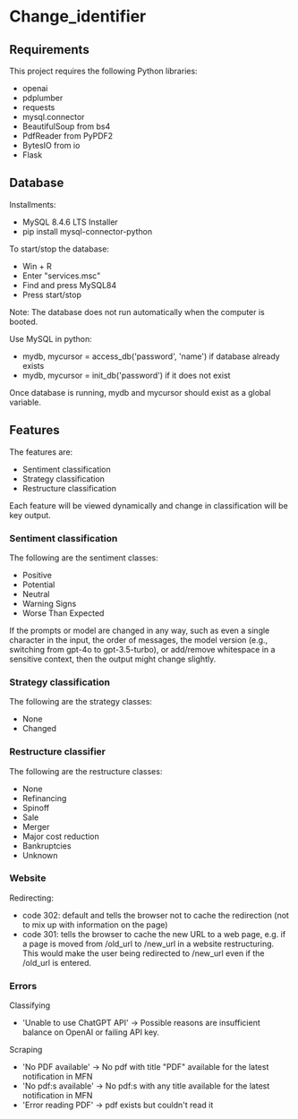 # Change_identifier
## Requirements

This project requires the following Python libraries:
- openai
- pdplumber
- requests
- mysql.connector
- BeautifulSoup from bs4
- PdfReader from PyPDF2
- BytesIO from io
- Flask

## Database

Installments:
- MySQL 8.4.6 LTS Installer
- pip install mysql-connector-python

To start/stop the database:
- Win + R
- Enter "services.msc"
- Find and press MySQL84
- Press start/stop

Note: The database does not run automatically when the computer is booted.

Use MySQL in python:
- mydb, mycursor = access_db('password', 'name') if database already exists
- mydb, mycursor = init_db('password') if it does not exist

Once database is running, mydb and mycursor should exist as a global variable. 

## Features

The features are:
- Sentiment classification
- Strategy classification
- Restructure classification

Each feature will be viewed dynamically and change in classification will be key output. 

### Sentiment classification

The following are the sentiment classes:
- Positive
- Potential
- Neutral
- Warning Signs
- Worse Than Expected

If the prompts or model are changed in any way, such as even a single character in the input, the order of messages, the model version (e.g., switching from gpt-4o to gpt-3.5-turbo), or add/remove whitespace in a sensitive context, then the output might change slightly.

### Strategy classification

The following are the strategy classes:
- None
- Changed

### Restructure classifier

The following are the restructure classes:
- None
- Refinancing
- Spinoff
- Sale
- Merger
- Major cost reduction
- Bankruptcies
- Unknown

### Website

Redirecting:
- code 302: default and tells the browser not to cache the redirection (not to mix up with information on the page)
- code 301: tells the browser to cache the new URL to a web page, e.g. if a page is moved from /old_url to /new_url in a website 
restructuring. This would make the user being redirected to /new_url even if the /old_url is entered. 

### Errors
Classifying
- 'Unable to use ChatGPT API' -> Possible reasons are insufficient balance on OpenAI or failing API key.

Scraping
- 'No PDF available' -> No pdf with title "PDF" available for the latest notification in MFN
- 'No pdf:s available' -> No pdf:s with any title available for the latest notification in MFN
- 'Error reading PDF' -> pdf exists but couldn't read it